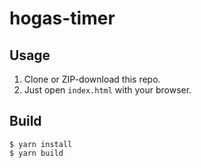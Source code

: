 
# hogas-timer

## Usage

1. Clone or ZIP-download this repo.
1. Just open `index.html` with your browser.

## Build

```
$ yarn install
$ yarn build
```


